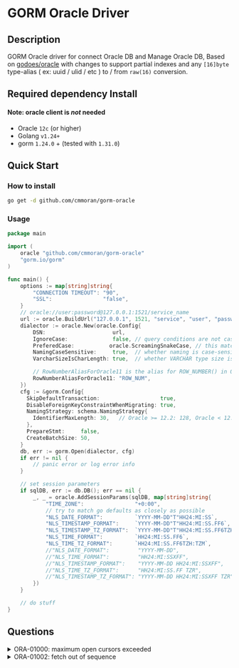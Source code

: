 # GORM Oracle Driver

## Description

GORM Oracle driver for connect Oracle DB and Manage Oracle DB, Based on [godoes/oracle](https://github.com/godoes/gorm-oracle) with changes to support partial indexes and any `[16]byte` type-alias ( ex: uuid / ulid / etc ) to / from `raw(16)` conversion.

## Required dependency Install

#### Note: oracle client is _not_ needed

- Oracle `12c` (or higher)
- Golang `v1.24+`
- gorm `1.24.0` + (tested with `1.31.0`)

## Quick Start

### How to install 

```bash
go get -d github.com/cmmoran/gorm-oracle
```

### Usage

```go
package main

import (
	oracle "github.com/cmmoran/gorm-oracle"
	"gorm.io/gorm"
)

func main() {
	options := map[string]string{
		"CONNECTION TIMEOUT": "90",
		"SSL":                "false",
	}
	// oracle://user:password@127.0.0.1:1521/service_name
	url := oracle.BuildUrl("127.0.0.1", 1521, "service", "user", "password", options)
	dialector := oracle.New(oracle.Config{
		DSN:                     url,
		IgnoreCase:              false, // query conditions are not case-sensitive
		PreferedCase:           oracle.ScreamingSnakeCase, // this matches oracles default handling of identifiers; other options are SnakeCase, CamelCase which will force NamingCaseSensitive to true
		NamingCaseSensitive:     true,  // whether naming is case-sensitive
		VarcharSizeIsCharLength: true,  // whether VARCHAR type size is character length, defaulting to byte length

		// RowNumberAliasForOracle11 is the alias for ROW_NUMBER() in Oracle 11g, defaulting to ROW_NUM
		RowNumberAliasForOracle11: "ROW_NUM",
	})
	cfg := &gorm.Config{
      SkipDefaultTransaction:                   true,
      DisableForeignKeyConstraintWhenMigrating: true,
      NamingStrategy: schema.NamingStrategy{
        IdentifierMaxLength: 30,   // Oracle >= 12.2: 128, Oracle < 12.2: 30, PostgreSQL:63, MySQL: 64, SQL Server、SQLite、DM: 128
      },
      PrepareStmt:     false,
      CreateBatchSize: 50,
    }
	db, err := gorm.Open(dialector, cfg)
	if err != nil {
		// panic error or log error info
	}

	// set session parameters
	if sqlDB, err := db.DB(); err == nil {
		_, _ = oracle.AddSessionParams(sqlDB, map[string]string{
			"TIME_ZONE":                "+0:00",                                 // ALTER SESSION SET TIME_ZONE = '+0:00';
			// try to match go defaults as closely as possible
			"NLS_DATE_FORMAT":          `YYYY-MM-DD"T"HH24:MI:SS`,               // ALTER SESSION SET NLS_DATE_FORMAT = 'YYYY-MM-DD"T"HH24:MI:SS'; 
			"NLS_TIMESTAMP_FORMAT":     `YYYY-MM-DD"T"HH24:MI:SS.FF6`,           // ALTER SESSION SET NLS_TIME_FORMAT = 'YYYY-MM-DD"T"HH24:MI:SS.FF6';
			"NLS_TIMESTAMP_TZ_FORMAT":  `YYYY-MM-DD"T"HH24:MI:SS.FF6TZH:TZM`,    // ALTER SESSION SET NLS_TIMESTAMP_FORMAT = 'YYYY-MM-DD"T"HH24:MI:SS.FF6TZH:TZM';
			"NLS_TIME_FORMAT":          `HH24:MI:SS.FF6`,                        // ALTER SESSION SET NLS_TIME_TZ_FORMAT = 'HH24:MI:SS.FF6';
			"NLS_TIME_TZ_FORMAT":       `HH24:MI:SS.FF6TZH:TZM`,                 // ALTER SESSION SET NLS_TIMESTAMP_TZ_FORMAT = 'HH24:MI:SS.FF6TZH:TZM';
			//"NLS_DATE_FORMAT":         "YYYY-MM-DD",                   
			//"NLS_TIME_FORMAT":         "HH24:MI:SSXFF",                
			//"NLS_TIMESTAMP_FORMAT":    "YYYY-MM-DD HH24:MI:SSXFF",     
			//"NLS_TIME_TZ_FORMAT":      "HH24:MI:SS.FF TZR",            
			//"NLS_TIMESTAMP_TZ_FORMAT": "YYYY-MM-DD HH24:MI:SSXFF TZR", 
		})
	}

	// do stuff
}

```

## Questions

<!--suppress HtmlDeprecatedAttribute -->
<details>
<summary>ORA-01000: maximum open cursors exceeded</summary>

> ORA-00604: error occurred at recursive SQL level 1
> 
> ORA-01000: maximum open cursors exceeded

```shell
show parameter OPEN_CURSORS;
```

```sql
alter system set OPEN_CURSORS = 1000; -- or bigger
commit;
```

</details>

<details>
<summary>ORA-01002: fetch out of sequence</summary>

> If the same query is executed repeatedly, and the first query is successful but the second one returns an `ORA-01002` error, it might be because `PrepareStmt` is enabled.  Disabling this configuration should resolve the issue.

Recommended configuration:

```go
&gorm.Config{
    SkipDefaultTransaction:                   true, // Should single create, update, and delete operations be disabled from automatically executing within transactions?
    DisableForeignKeyConstraintWhenMigrating: true, // Is it possible to disable the automatic creation of foreign key constraints when automatically migrating or creating tables?
    // Custom naming strategy
	NamingStrategy: oracle.NamingStrategy{
            PreferredCase:       oracle.ScreamingSnakeCase, 
            IdentifierMaxLength: 128,   
    },
    PrepareStmt:     false, // Create and cache precompiled statements.  Enabling this may result in an ORA-01002 error.
    CreateBatchSize: 50,    // Default batch size for inserting data
}
```

</details>
